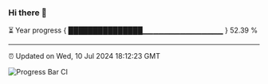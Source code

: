 ### Hi there 👋

⏳ Year progress { ███████████████▁▁▁▁▁▁▁▁▁▁▁▁▁▁▁ } 52.39 %

---

⏰ Updated on Wed, 10 Jul 2024 18:12:23 GMT

![Progress Bar CI](https://github.com/Shyam-Makwana/GitHub-Actions-Demo/workflows/Progress%20Bar%20CI/badge.svg)
